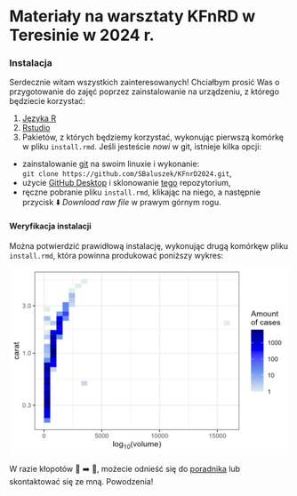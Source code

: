 # Materiały na warsztaty KFnRD w Teresinie w 2024 r.
### Instalacja
Serdecznie witam wszystkich zainteresowanych! Chciałbym prosić Was o przygotowanie do zajęć poprzez zainstalowanie na urządzeniu, z którego będziecie korzystać:
1. [Języka R](https://cran.r-project.org)
2. [Rstudio](https://posit.co/download/rstudio-desktop/)
3. Pakietów, z których będziemy korzystać, wykonując pierwszą komórkę w pliku `install.rmd`. Jeśli jesteście _nowi_ w git, istnieje kilka opcji:
- zainstalowanie [git](https://git-scm.com/book/en/v2/Getting-Started-Installing-Git) na swoim linuxie i wykonanie:<br>
  `git clone https://github.com/SBaluszek/KFnrD2024.git`,
- użycie [GitHub Desktop](https://desktop.github.com) i sklonowanie [tego](https://github.com/SBaluszek/KFnrD2024.git) repozytorium,
- ręczne pobranie pliku `install.rmd`, klikając na niego, a następnie przycisk :arrow_down: _Download raw file_ w prawym górnym rogu.
#### Weryfikacja instalacji
Można potwierdzić prawidłową instalację, wykonując drugą komórkęw pliku `install.rmd`, która powinna produkować poniższy wykres:
   
   ![example](https://github.com/SBaluszek/KFnrD2024/blob/main/example.png)

W razie kłopotów :bug: :arrow_right: :butterfly:, możecie odnieść się do [poradnika](https://rstudio-education.github.io/hopr/starting.html) lub skontaktować się ze mną.
Powodzenia!
